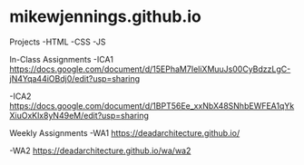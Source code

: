 # mikewjennings.github.io

Projects
-HTML
-CSS
-JS

In-Class Assignments
-ICA1 https://docs.google.com/document/d/15EPhaM7IeliXMuuJs00CyBdzzLgC-jN4Yqa44iOBdj0/edit?usp=sharing

-ICA2 https://docs.google.com/document/d/1BPT56Ee_xxNbX48SNhbEWFEA1qYkXiuOxKlx8yN49eM/edit?usp=sharing

Weekly Assignments
-WA1 https://deadarchitecture.github.io/

-WA2 https://deadarchitecture.github.io/wa/wa2
